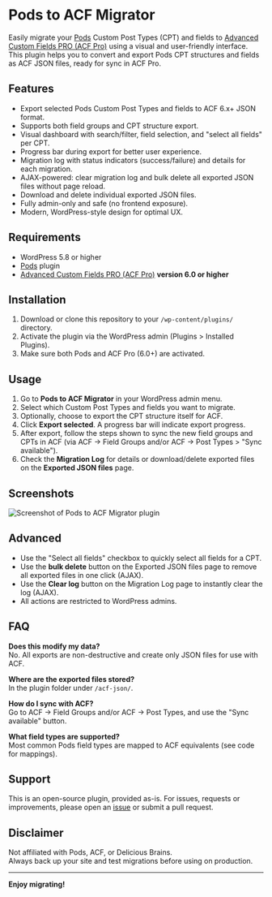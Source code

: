 # Pods to ACF Migrator

Easily migrate your [Pods](https://pods.io/) Custom Post Types (CPT) and fields to [Advanced Custom Fields PRO (ACF Pro)](https://www.advancedcustomfields.com/pro/) using a visual and user-friendly interface. This plugin helps you to convert and export Pods CPT structures and fields as ACF JSON files, ready for sync in ACF Pro.

## Features

- Export selected Pods Custom Post Types and fields to ACF 6.x+ JSON format.
- Supports both field groups and CPT structure export.
- Visual dashboard with search/filter, field selection, and "select all fields" per CPT.
- Progress bar during export for better user experience.
- Migration log with status indicators (success/failure) and details for each migration.
- AJAX-powered: clear migration log and bulk delete all exported JSON files without page reload.
- Download and delete individual exported JSON files.
- Fully admin-only and safe (no frontend exposure).
- Modern, WordPress-style design for optimal UX.

## Requirements

- WordPress 5.8 or higher
- [Pods](https://wordpress.org/plugins/pods/) plugin
- [Advanced Custom Fields PRO (ACF Pro)](https://www.advancedcustomfields.com/pro/) **version 6.0 or higher**

## Installation

1. Download or clone this repository to your `/wp-content/plugins/` directory.
2. Activate the plugin via the WordPress admin (Plugins > Installed Plugins).
3. Make sure both Pods and ACF Pro (6.0+) are activated.

## Usage

1. Go to **Pods to ACF Migrator** in your WordPress admin menu.
2. Select which Custom Post Types and fields you want to migrate.
3. Optionally, choose to export the CPT structure itself for ACF.
4. Click **Export selected**. A progress bar will indicate export progress.
5. After export, follow the steps shown to sync the new field groups and CPTs in ACF (via ACF → Field Groups and/or ACF → Post Types > "Sync available").
6. Check the **Migration Log** for details or download/delete exported files on the **Exported JSON files** page.

## Screenshots

![Screenshot of Pods to ACF Migrator plugin](screenshot/screenshot.png)

## Advanced

- Use the "Select all fields" checkbox to quickly select all fields for a CPT.
- Use the **bulk delete** button on the Exported JSON files page to remove all exported files in one click (AJAX).
- Use the **Clear log** button on the Migration Log page to instantly clear the log (AJAX).
- All actions are restricted to WordPress admins.

## FAQ

**Does this modify my data?**  
No. All exports are non-destructive and create only JSON files for use with ACF.

**Where are the exported files stored?**  
In the plugin folder under `/acf-json/`.

**How do I sync with ACF?**  
Go to ACF → Field Groups and/or ACF → Post Types, and use the "Sync available" button.

**What field types are supported?**  
Most common Pods field types are mapped to ACF equivalents (see code for mappings).

## Support

This is an open-source plugin, provided as-is. For issues, requests or improvements, please open an [issue](https://github.com/your-github-username/pods-acf-migrator/issues) or submit a pull request.

## Disclaimer

Not affiliated with Pods, ACF, or Delicious Brains.  
Always back up your site and test migrations before using on production.

---

**Enjoy migrating!**
